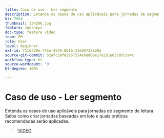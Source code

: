```yaml
---
title: Caso de uso - Ler segmento
description: Entenda os casos de uso aplicáveis para jornadas de segmento de leitura. Saiba como criar jornadas baseadas em lote e quais práticas recomendadas serão aplicadas.
kt: 7964
thumbnail: 334206.jpg
feature: Journeys
doc-type: feature video
team: PM
role: User
level: Beginner
exl-id: 7116a20e-f46a-4676-8b16-21699723828a
source-git-commit: b2afc28f82967324ebed0ee17e291e83c85c3a4c
workflow-type: ht
source-wordcount: '0'
ht-degree: 100%

---
```


# Caso de uso - Ler segmento

Entenda os casos de uso aplicáveis para jornadas de segmento de leitura. Saiba como criar jornadas baseadas em lote e quais práticas recomendadas serão aplicadas.

>[!VIDEO](https://video.tv.adobe.com/v/334206?quality=12&learn=on)
